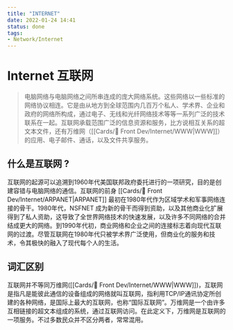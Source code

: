 ```yaml
---
title: "INTERNET"
date: 2022-01-24 14:41
status: done
tags:
- Network/Internet
---
```


# Internet 互联网

>电脑网络与电脑网络之间所串连成的庞大网络系统。这些网络以一些标准的网络协议相连。它是由从地方到全球范围内几百万个私人、学术界、企业和政府的网络所构成，通过电子、无线和光纤网络技术等等一系列广泛的技术联系在一起。互联网承载范围广泛的信息资源和服务，比方说相互关系的超文本文件，还有万维网（[[Cards/📲 Front Dev/Internet/WWW|WWW]]）的应用、电子邮件、通话，以及文件共享服务。

## 什么是互联网 ?

互联网的起源可以追溯到1960年代美国联邦政府委托进行的一项研究，目的是创建容错与电脑网络的通信。互联网的前身 [[Cards/📲 Front Dev/Internet/ARPANET|ARPANET]] 最初在1980年代作为区域学术和军事网络连接的骨干。1980年代，NSFNET 成为新的骨干而得到资助，以及其他商业化扩展得到了私人资助，这导致了全世界网络技术的快速发展，以及许多不同网络的合并结成更大的网络。到1990年代初，商业网络和企业之间的连接标志着向现代互联网的过渡。尽管互联网在1980年代只被学术界广泛使用，但商业化的服务和技术，令其极快的融入了现代每个人的生活。

## 词汇区别

互联网并不等同万维网([[Cards/📲 Front Dev/Internet/WWW|WWW]])，互联网是指凡是能彼此通信的设备组成的网络就叫互联网，指利用TCP/IP通讯协定所创建的各种网络，是国际上最大的互联网，也称“国际互联网”。万维网是一个由许多互相链接的超文本组成的系统，通过互联网访问。在此定义下，万维网是互联网的一项服务。不过多数民众并不区分两者，常常混用。